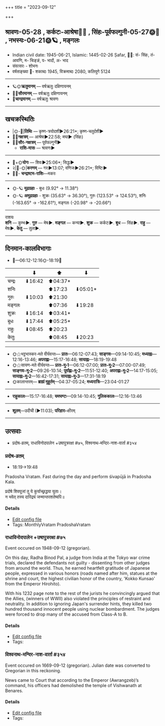 +++
title = "2023-09-12"

+++
## श्रावणः-05-28  ,  कर्कटः-आश्रेषा🌛🌌  ,  सिंहः-पूर्वफल्गुनी-05-27🌞🌌  ,  नभस्यः-06-21🌞🪐  ,  मङ्गलः
- Indian civil date: 1945-06-21, Islamic: 1445-02-26 Ṣafar, 🌌🌞: सं- सिंहः, तं- आवणि, म- चिङ्ङं, प- भादों, अ- भाद
- संवत्सरः - शोभनः
- वर्षसङ्ख्या 🌛- शकाब्दः 1945, विक्रमाब्दः 2080, कलियुगे 5124
___________________
- 🪐🌞**ऋतुमानम्** — वर्षऋतुः दक्षिणायनम्
- 🌌🌞**सौरमानम्** — वर्षऋतुः दक्षिणायनम्
- 🌛**चान्द्रमानम्** — वर्षऋतुः श्रावणः
___________________


## खचक्रस्थितिः
- |🌞-🌛|**तिथिः** — कृष्ण-त्रयोदशी►26:21*; कृष्ण-चतुर्दशी►  
- 🌌🌛**नक्षत्रम्** — आश्रेषा►22:58; मघा► (सिंहः)  
- 🌌🌞**सौर-नक्षत्रम्** — पूर्वफल्गुनी►  
  - **राशि-मासः** — श्रावणः► 
___________________
- 🌛+🌞**योगः** — शिवः►25:06*; सिद्धः►  
- २|🌛-🌞|**करणम्** — गरः►13:07; वणिजः►26:21*; विष्टिः►  
- 🌌🌛- **चन्द्राष्टम-राशिः**—मकरः  
___________________
- 🌞-🪐 **मूढग्रहाः** - बुधः (9.92° → 11.38°)
- 🌞-🪐 **अमूढग्रहाः** - शुक्रः (35.63° → 36.30°), गुरुः (123.53° → 124.53°), शनिः (-163.65° → -162.61°), मङ्गलः (-20.98° → -20.66°)
___________________
राशयः  
**शनि** — कुम्भः►. **गुरु** — मेषः►. **मङ्गल** — कन्या►. **शुक्र** — कर्कटः►. **बुध** — सिंहः►. **राहु** — मेषः►. **केतु** — तुला►. 
___________________


## दिनमान-कालविभागाः
- 🌅—06:12-12:16🌞-18:19🌇  

|      |⬇     |⬆     |⬇     |
|------|-----|-----|------|
|चन्द्रः|⬇16:42 |⬆04:37*|     |
|शनिः   |     |⬆17:23 |⬇05:01*|
|गुरुः  |⬇10:03 |⬆21:30 |     |
|मङ्गलः |     |⬆07:36 |⬇19:28 |
|शुक्रः |⬇16:14 |⬆03:41*|     |
|बुधः   |⬇17:44 |⬆05:25*|     |
|राहुः  |⬇08:45 |⬆20:23 |     |
|केतुः  |     |⬆08:45 |⬇20:23 |
___________________
- 🌞⚝भट्टभास्कर-मते वीर्यवन्तः— **प्रातः**—06:12-07:43; **साङ्गवः**—09:14-10:45; **मध्याह्नः**—12:16-13:46; **अपराह्णः**—15:17-16:48; **सायाह्नः**—18:19-19:48  
- 🌞⚝सायण-मते वीर्यवन्तः— **प्रातः-मु॰1**—06:12-07:00; **प्रातः-मु॰2**—07:00-07:49; **साङ्गवः-मु॰2**—09:26-10:14; **पूर्वाह्णः-मु॰2**—11:51-12:40; **अपराह्णः-मु॰2**—14:17-15:05; **सायाह्नः-मु॰2**—16:42-17:31; **सायाह्नः-मु॰3**—17:31-18:19  
- 🌞कालान्तरम्— **ब्राह्मं मुहूर्तम्**—04:37-05:24; **मध्यरात्रिः**—23:04-01:27  
___________________
- **राहुकालः**—15:17-16:48; **यमघण्टः**—09:14-10:45; **गुलिककालः**—12:16-13:46  
___________________
- **शूलम्**—उदीची (►11:03); **परिहारः**–क्षीरम्  
___________________

## उत्सवाः
- प्रदोष-व्रतम्, राधाविनोदपालेन +उषापुत्ररक्षा #७५, विश्वनाथ-मन्दिर-नाश-वार्ता #३५४
### प्रदोष-व्रतम्
- 18:19→19:48



Pradosha Vratam. Fast during the day and perform śivapūjā in Pradosha Kala.

प्रदोषे  शिवपूजां  तु  ये  कुर्याच्छ्रद्धया  युताः।  
न  भवेत्  तस्य  दारिद्र्यं  जन्मान्तरशतेष्वपि॥



#### Details
- [Edit config file](https://github.com/jyotisham/adyatithi/blob/master/time_focus/monthly/pradoSha/description_only/pradOSa-vratam.toml)
- Tags: MonthlyVratam PradoshaVratam


### राधाविनोदपालेन +उषापुत्ररक्षा #७५

Event occured on 1948-09-12 (gregorian). 

On this day, Radha Binod Pal, a judge from India at the Tokyo war crime trials, declared the defendants not guilty - dissenting from other judges from around the world. Thus, he earned heartfelt gratitude of Japanese people, expressed in various honors (roads named after him, statues at the shrine and court, the highest civilian honor of the country, 'Kokko Kunsao' from the Emperor Hirohito).

With his 1232 page note to the rest of the jurists he convincingly argued that the Allies, (winners of WWII) also violated the principles of restraint and neutrality. In addition to ignoring Japan's surrender hints, they killed two hundred thousand innocent people using nuclear bombardment. The judges were forced to drop many of the accused from Class-A to B.

#### Details
- [Edit config file](https://github.com/jyotisham/adyatithi/blob/master/mahApuruSha/xatra-later/gregorian/day/09/12/rAdhAvinoda-pAlena_uShuShAputra-raxA.toml)
- Tags: 


### विश्वनाथ-मन्दिर-नाश-वार्ता #३५४

Event occured on 1669-09-12 (gregorian). Julian date was converted to Gregorian in this reckoning. 

News came to Court that according to the Emperor (Awrangzeb)’s command, his officers had demolished the temple of Vishwanath at Benares.

#### Details
- [Edit config file](https://github.com/jyotisham/adyatithi/blob/master/mahApuruSha/xatra-later/julian/day/09/02/vishvanAtha-mandira-nAsha-vArtA.toml)
- Tags: 


